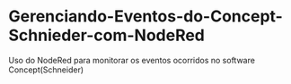 # Gerenciando-Eventos-do-Concept-Schnieder-com-NodeRed
Uso do NodeRed para monitorar os eventos ocorridos no software Concept(Schneider)

